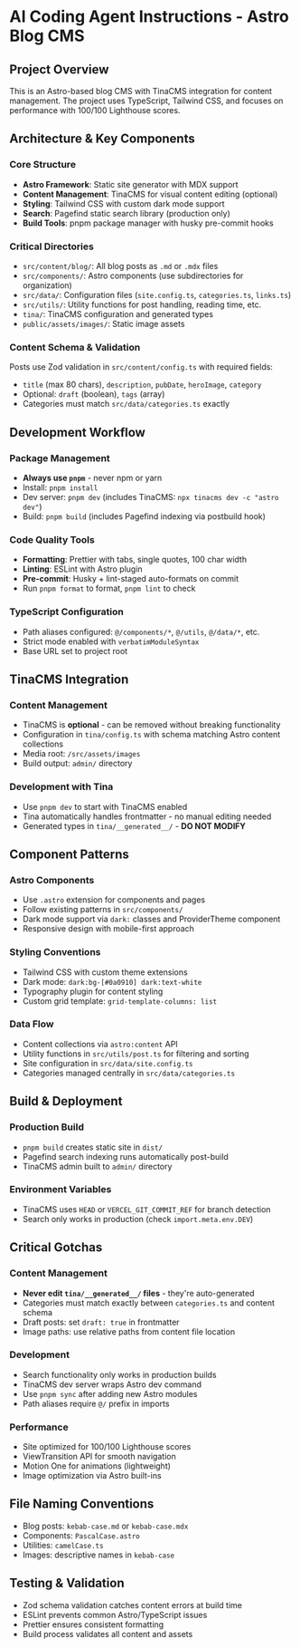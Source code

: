 # AI Coding Agent Instructions - Astro Blog CMS

## Project Overview
This is an Astro-based blog CMS with TinaCMS integration for content management. The project uses TypeScript, Tailwind CSS, and focuses on performance with 100/100 Lighthouse scores.

## Architecture & Key Components

### Core Structure
- **Astro Framework**: Static site generator with MDX support
- **Content Management**: TinaCMS for visual content editing (optional)
- **Styling**: Tailwind CSS with custom dark mode support
- **Search**: Pagefind static search library (production only)
- **Build Tools**: pnpm package manager with husky pre-commit hooks

### Critical Directories
- `src/content/blog/`: All blog posts as `.md` or `.mdx` files
- `src/components/`: Astro components (use subdirectories for organization)
- `src/data/`: Configuration files (`site.config.ts`, `categories.ts`, `links.ts`)
- `src/utils/`: Utility functions for post handling, reading time, etc.
- `tina/`: TinaCMS configuration and generated types
- `public/assets/images/`: Static image assets

### Content Schema & Validation
Posts use Zod validation in `src/content/config.ts` with required fields:
- `title` (max 80 chars), `description`, `pubDate`, `heroImage`, `category`
- Optional: `draft` (boolean), `tags` (array)
- Categories must match `src/data/categories.ts` exactly

## Development Workflow

### Package Management
- **Always use `pnpm`** - never npm or yarn
- Install: `pnpm install`
- Dev server: `pnpm dev` (includes TinaCMS: `npx tinacms dev -c "astro dev"`)
- Build: `pnpm build` (includes Pagefind indexing via postbuild hook)

### Code Quality Tools
- **Formatting**: Prettier with tabs, single quotes, 100 char width
- **Linting**: ESLint with Astro plugin
- **Pre-commit**: Husky + lint-staged auto-formats on commit
- Run `pnpm format` to format, `pnpm lint` to check

### TypeScript Configuration
- Path aliases configured: `@/components/*`, `@/utils`, `@/data/*`, etc.
- Strict mode enabled with `verbatimModuleSyntax`
- Base URL set to project root

## TinaCMS Integration

### Content Management
- TinaCMS is **optional** - can be removed without breaking functionality
- Configuration in `tina/config.ts` with schema matching Astro content collections
- Media root: `/src/assets/images`
- Build output: `admin/` directory

### Development with Tina
- Use `pnpm dev` to start with TinaCMS enabled
- Tina automatically handles frontmatter - no manual editing needed
- Generated types in `tina/__generated__/` - **DO NOT MODIFY**

## Component Patterns

### Astro Components
- Use `.astro` extension for components and pages
- Follow existing patterns in `src/components/`
- Dark mode support via `dark:` classes and ProviderTheme component
- Responsive design with mobile-first approach

### Styling Conventions
- Tailwind CSS with custom theme extensions
- Dark mode: `dark:bg-[#0a0910] dark:text-white`
- Typography plugin for content styling
- Custom grid template: `grid-template-columns: list`

### Data Flow
- Content collections via `astro:content` API
- Utility functions in `src/utils/post.ts` for filtering and sorting
- Site configuration in `src/data/site.config.ts`
- Categories managed centrally in `src/data/categories.ts`

## Build & Deployment

### Production Build
- `pnpm build` creates static site in `dist/`
- Pagefind search indexing runs automatically post-build
- TinaCMS admin built to `admin/` directory

### Environment Variables
- TinaCMS uses `HEAD` or `VERCEL_GIT_COMMIT_REF` for branch detection
- Search only works in production (check `import.meta.env.DEV`)

## Critical Gotchas

### Content Management
- **Never edit `tina/__generated__/` files** - they're auto-generated
- Categories must match exactly between `categories.ts` and content schema
- Draft posts: set `draft: true` in frontmatter
- Image paths: use relative paths from content file location

### Development
- Search functionality only works in production builds
- TinaCMS dev server wraps Astro dev command
- Use `pnpm sync` after adding new Astro modules
- Path aliases require `@/` prefix in imports

### Performance
- Site optimized for 100/100 Lighthouse scores
- ViewTransition API for smooth navigation
- Motion One for animations (lightweight)
- Image optimization via Astro built-ins

## File Naming Conventions
- Blog posts: `kebab-case.md` or `kebab-case.mdx`
- Components: `PascalCase.astro`
- Utilities: `camelCase.ts`
- Images: descriptive names in `kebab-case`

## Testing & Validation
- Zod schema validation catches content errors at build time
- ESLint prevents common Astro/TypeScript issues
- Prettier ensures consistent formatting
- Build process validates all content and assets